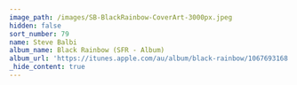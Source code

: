 ```yaml
---
image_path: /images/SB-BlackRainbow-CoverArt-3000px.jpeg
hidden: false
sort_number: 79
name: Steve Balbi
album_name: Black Rainbow (SFR - Album)
album_url: 'https://itunes.apple.com/au/album/black-rainbow/1067693168'
_hide_content: true
---
```


